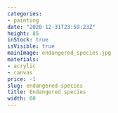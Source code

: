 ```yaml
---
categories:
- painting
date: "2020-12-31T23:59:23Z"
height: 85
inStock: true
isVisible: true
mainImage: endangered_species.jpg
materials:
- acrylic
- canvas
price: -1
slug: endangered-species
title: Endangered species
width: 60
---
```


